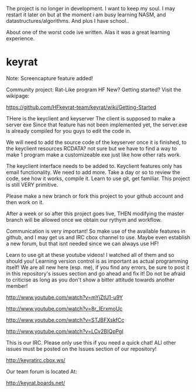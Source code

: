 The project is no longer in development. I want to keep my soul.
I may restart it later on but at the moment i am busy learning NASM, and datastructures/algorithms.
And plus I have school.. 

About one of the worst code ive written.
Alas it was a great learning experience.

keyrat
======

Note: Screencapture feature added!

Community project: Rat-Like program HF
New? Getting started?
Visit the wikipage: 

https://github.com/HFkeyrat-team/keyrat/wiki/Getting-Started

THere is the keyclient and keyserver
The client is supposed to make a server exe
Since that feature has not been implemented yet, the server.exe is already compiled for you guys to edit the code in. 

We will need to add the source code of the keyserver once it is finished, to the keyclient resources RCDATA? not sure but we have to find a way to make 1 program make a customizeable exe just like how other rats work.

The keyclient interface needs to be added to.
Keyclient features only has email functionality. We need to add more.
Take a day or so to review the code, see how it works, compile it. Learn to use git, get familiar. This project is still VERY primitive. 

Please make a new branch or fork this project to your github account and then work on it.

After a week or so after this project goes live, THEN modifying the master branch will be allowed once we obtain our rythym and workflow.

Communication is very important! So make use of the available features in github, and I may get us and IRC cbox channel to use. Maybe even establish a new forum, but that isnt needed since we can always use HF!


Learn to use git at these youtube videos! I watched all of them and so should you! Learning version control is as important as actual programming itself!
We are all new here (esp. me), if you find any errors, be sure to post it in this repository's issues section and go ahead and fix it!
Do not be afraid to criticise as long as you don't show a bitter attitude towards another member! 



http://www.youtube.com/watch?v=mYjZtU1-u9Y

http://www.youtube.com/watch?v=8r_IErxmoUc

http://www.youtube.com/watch?v=STJBFXskfCc

http://www.youtube.com/watch?v=LCv2BIQpPgI


This is our IRC. Please only use this if you need a quick chat! ALl other issues must be posted on the Issues section of our repository!

http://keyratirc.cbox.ws/

Our team forum is located At:

http://keyrat.boards.net/
